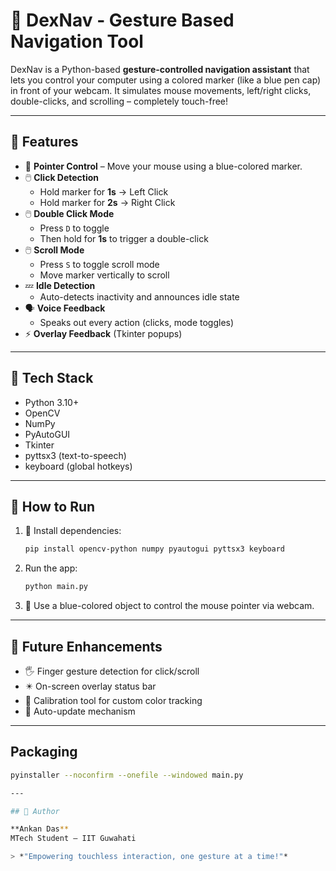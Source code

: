 # 🎯 DexNav - Gesture Based Navigation Tool

DexNav is a Python-based **gesture-controlled navigation assistant** that lets you control your computer using a colored marker (like a blue pen cap) in front of your webcam. It simulates mouse movements, left/right clicks, double-clicks, and scrolling – completely touch-free!

---

## 🚀 Features

- 🎯 **Pointer Control** – Move your mouse using a blue-colored marker.
- 🖱️ **Click Detection**
  - Hold marker for **1s** → Left Click
  - Hold marker for **2s** → Right Click
- 🖱️ **Double Click Mode**
  - Press `D` to toggle
  - Then hold for **1s** to trigger a double-click
- 🖱️ **Scroll Mode**
  - Press `S` to toggle scroll mode
  - Move marker vertically to scroll
- 💤 **Idle Detection**
  - Auto-detects inactivity and announces idle state
- 🗣️ **Voice Feedback**
  - Speaks out every action (clicks, mode toggles)
- ⚡ **Overlay Feedback** (Tkinter popups)

---

## 🧰 Tech Stack

- Python 3.10+
- OpenCV
- NumPy
- PyAutoGUI
- Tkinter
- pyttsx3 (text-to-speech)
- keyboard (global hotkeys)

---

## 🧪 How to Run

1. 🔧 Install dependencies:
   ```bash
   pip install opencv-python numpy pyautogui pyttsx3 keyboard
2. Run the app:
   ```bash
   python main.py
3. 🔵 Use a blue-colored object to control the mouse pointer via webcam.


---

## 🧠 Future Enhancements

- 🖐️ Finger gesture detection for click/scroll  
- ✴️ On-screen overlay status bar  
- 🎯 Calibration tool for custom color tracking  
- 🔁 Auto-update mechanism


---

## Packaging
```bash
pyinstaller --noconfirm --onefile --windowed main.py

---

## 🙌 Author

**Ankan Das**  
MTech Student – IIT Guwahati  

> *"Empowering touchless interaction, one gesture at a time!"*

